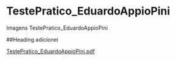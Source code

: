 # TestePratico_EduardoAppioPini
Imagens TestePratico_EduardoAppioPini

##Heading adicionei

[TestePratico_EduardoAppioPini.pdf](https://github.com/Appiopini/TestePratico_EduardoAppioPini/files/1977423/TestePratico_EduardoAppioPini.pdf)

